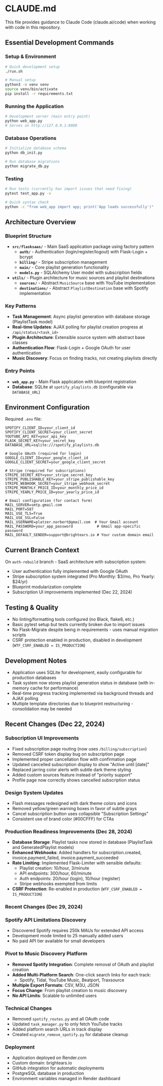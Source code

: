 # CLAUDE.md

This file provides guidance to Claude Code (claude.ai/code) when working with code in this repository.

## Essential Development Commands

### Setup & Environment
```bash
# Quick development setup
./run.sh

# Manual setup
python3 -m venv venv
source venv/bin/activate
pip install -r requirements.txt
```

### Running the Application
```bash
# Development server (main entry point)
python web_app.py
# Serves on http://127.0.0.1:8080
```

### Database Operations
```bash
# Initialize database schema
python db_init.py

# Run database migrations
python migrate_db.py
```

### Testing
```bash
# Run tests (currently has import issues that need fixing)
pytest test_app.py -v

# Quick syntax check
python -c "from web_app import app; print('App loads successfully')"
```

## Architecture Overview

### Blueprint Structure
- **`src/flasksaas/`** - Main SaaS application package using factory pattern
  - **`auth/`** - Authentication (login/register/logout) with Flask-Login + bcrypt
  - **`billing/`** - Stripe subscription management
  - **`main/`** - Core playlist generation functionality 
  - **`models.py`** - SQLAlchemy User model with subscription fields
- **`utils/`** - Plugin architecture for music sources and playlist destinations
  - **`sources/`** - Abstract `MusicSource` base with YouTube implementation
  - **`destinations/`** - Abstract `PlaylistDestination` base with Spotify implementation

### Key Patterns
- **Task Management**: Async playlist generation with database storage (PlaylistTask model)
- **Real-time Updates**: AJAX polling for playlist creation progress at `/api/status/<task_id>`
- **Plugin Architecture**: Extensible source system with abstract base classes
- **Authentication Flow**: Flask-Login + Google OAuth for user authentication
- **Music Discovery**: Focus on finding tracks, not creating playlists directly

### Entry Points
- **`web_app.py`** - Main Flask application with blueprint registration
- **Database**: SQLite at `spotify_playlists.db` (configurable via `DATABASE_URL`)

## Environment Configuration

Required `.env` file:
```
SPOTIFY_CLIENT_ID=your_client_id
SPOTIFY_CLIENT_SECRET=your_client_secret
YOUTUBE_API_KEY=your_api_key
FLASK_SECRET_KEY=your_secret_key
DATABASE_URL=sqlite:///spotify_playlists.db

# Google OAuth (required for login)
GOOGLE_CLIENT_ID=your_google_client_id
GOOGLE_CLIENT_SECRET=your_google_client_secret

# Stripe (required for subscriptions)
STRIPE_SECRET_KEY=your_stripe_secret_key
STRIPE_PUBLISHABLE_KEY=your_stripe_publishable_key
STRIPE_WEBHOOK_SECRET=your_stripe_webhook_secret
STRIPE_MONTHLY_PRICE_ID=your_monthly_price_id
STRIPE_YEARLY_PRICE_ID=your_yearly_price_id

# Email configuration (for contact form)
MAIL_SERVER=smtp.gmail.com
MAIL_PORT=587
MAIL_USE_TLS=True
MAIL_USE_SSL=False
MAIL_USERNAME=platzer.norbert@gmail.com  # Your Gmail account
MAIL_PASSWORD=your_app_password           # Gmail app-specific password
MAIL_DEFAULT_SENDER=support@brightears.io # Your custom domain email
```

## Current Branch Context

On `auth-rebuild` branch - SaaS architecture with subscription system:
- User authentication fully implemented with Google OAuth
- Stripe subscription system integrated (Pro Monthly: $3/mo, Pro Yearly: $24/yr)
- Blueprint modularization complete
- Subscription UI improvements implemented (Dec 22, 2024)

## Testing & Quality

- No linting/formatting tools configured (no Black, flake8, etc.)
- Basic pytest setup but tests currently broken due to import issues
- No Flask-Migrate despite being in requirements - uses manual migration scripts
- CSRF protection enabled in production, disabled in development (`WTF_CSRF_ENABLED = IS_PRODUCTION`)

## Development Notes

- Application uses SQLite for development, easily configurable for production databases
- Task system now stores playlist generation status in database (with in-memory cache for performance)
- Real-time progress tracking implemented via background threads and AJAX polling
- Multiple template directories due to blueprint restructuring - consolidation may be needed

## Recent Changes (Dec 22, 2024)

### Subscription UI Improvements
- Fixed subscription page routing (now uses `/billing/subscription`)
- Removed CSRF token display bug on subscription page
- Implemented proper cancellation flow with confirmation page
- Updated cancelled subscription display to show "Active until [date]"
- Replaced jarring color alerts with subtle dark theme styling
- Added custom sources feature instead of "priority support"
- Profile page now correctly shows cancelled subscription status

### Design System Updates
- Flash messages redesigned with dark theme colors and icons
- Removed yellow/green warning boxes in favor of subtle grays
- Cancel subscription button uses collapsible "Subscription Settings"
- Consistent use of brand color (#00CFFF) for CTAs

### Production Readiness Improvements (Dec 28, 2024)
- **Database Storage**: Playlist tasks now stored in database (PlaylistTask and GeneratedPlaylist models)
- **Enhanced Webhooks**: Added handlers for subscription.created, invoice.payment_failed, invoice.payment_succeeded
- **Rate Limiting**: Implemented Flask-Limiter with sensible defaults:
  - Playlist creation: 10/hour, 3/minute
  - API endpoints: 300/hour, 60/minute
  - Auth endpoints: 20/hour (login), 10/hour (register)
  - Stripe webhooks exempted from limits
- **CSRF Protection**: Re-enabled in production (`WTF_CSRF_ENABLED = IS_PRODUCTION`)

### Recent Changes (Dec 29, 2024)

### Spotify API Limitations Discovery
- Discovered Spotify requires 250k MAUs for extended API access
- Development mode limited to 25 manually added users
- No paid API tier available for small developers

### Pivot to Music Discovery Platform
- **Removed Spotify Integration**: Complete removal of OAuth and playlist creation
- **Added Multi-Platform Search**: One-click search links for each track:
  - Spotify, Tidal, YouTube Music, Beatport, Traxsource
- **Multiple Export Formats**: CSV, M3U, JSON
- **Focus Change**: From playlist creation to music discovery
- **No API Limits**: Scalable to unlimited users

### Technical Changes
- Removed `spotify_routes.py` and all OAuth code
- Updated `task_manager.py` to only fetch YouTube tracks
- Added platform search URLs in track display
- Created `migrate_remove_spotify.py` for database cleanup

### Deployment
- Application deployed on Render.com
- Custom domain: brightears.io
- GitHub integration for automatic deployments
- PostgreSQL database in production
- Environment variables managed in Render dashboard